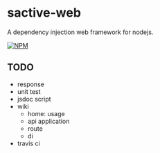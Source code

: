 # sactive-web

A dependency injection web framework for nodejs.

[![NPM](https://nodei.co/npm/sactive-web.png?downloads=true)](https://nodei.co/npm/sactive-web/)

## TODO

- response
- unit test
- jsdoc script
- wiki
  - home: usage
  - api application
  - route
  - di
- travis ci
